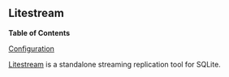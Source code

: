 ## Litestream

**Table of Contents**

[Configuration](#module-services-litestream-configuration)

[Litestream](https://litestream.io/) is a standalone streaming replication tool for SQLite.
